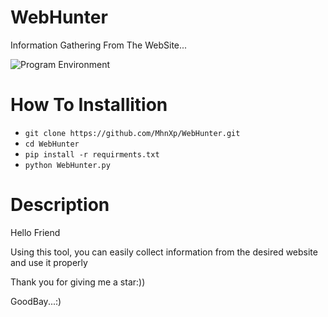 # WebHunter
Information Gathering From The WebSite...

![Program Environment](https://www.uplooder.net/img/image/33/e0df2607e8c862b6cb9681142d663181/Screenshot-(151).png)

# How To Installition
* ` git clone https://github.com/MhnXp/WebHunter.git `
*  `cd WebHunter`
*  `pip install -r requirments.txt`
*  `python WebHunter.py`


# Description
Hello Friend

Using this tool, you can easily collect information from the desired website and use it properly

Thank you for giving me a star:))

GoodBay...:)
